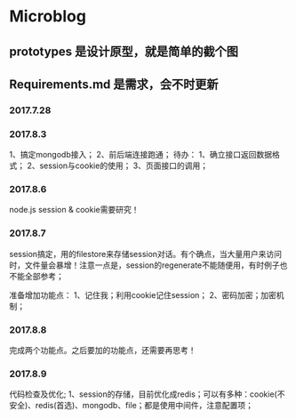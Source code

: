 # Microblog

## prototypes 是设计原型，就是简单的截个图

## Requirements.md 是需求，会不时更新  

### 2017.7.28

### 2017.8.3
1、搞定mongodb接入；
2、前后端连接跑通；
待办：
1、确立接口返回数据格式；
2、session与cookie的使用；
3、页面接口的调用；


### 2017.8.6
node.js session & cookie需要研究！

### 2017.8.7
session搞定，用的filestore来存储session对话。有个确点，当大量用户来访问时，文件量会暴增！注意一点是，session的regenerate不能随便用，有时例子也不能全部参考；

准备增加功能点：
1、记住我；利用cookie记住session；
2、密码加密；加密机制；

### 2017.8.8
完成两个功能点。之后要加的功能点，还需要再思考！

### 2017.8.9
代码检查及优化;
1、session的存储，目前优化成redis；可以有多种：cookie(不安全)、redis(首选)、mongodb、file；都是使用中间件，注意配置项；





